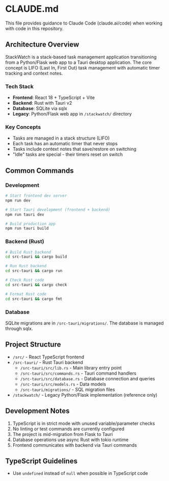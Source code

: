 # CLAUDE.md

This file provides guidance to Claude Code (claude.ai/code) when working with code in this repository.

## Architecture Overview

StackWatch is a stack-based task management application transitioning from a Python/Flask web app to a Tauri desktop application. The core concept is LIFO (Last In, First Out) task management with automatic timer tracking and context notes.

### Tech Stack
- **Frontend**: React 18 + TypeScript + Vite
- **Backend**: Rust with Tauri v2
- **Database**: SQLite via sqlx
- **Legacy**: Python/Flask web app in `/stackwatch/` directory

### Key Concepts
- Tasks are managed in a stack structure (LIFO)
- Each task has an automatic timer that never stops
- Tasks include context notes that save/restore on switching
- "Idle" tasks are special - their timers reset on switch

## Common Commands

### Development
```bash
# Start frontend dev server
npm run dev

# Start Tauri development (frontend + backend)
npm run tauri dev

# Build production app
npm run tauri build
```

### Backend (Rust)
```bash
# Build Rust backend
cd src-tauri && cargo build

# Run Rust backend
cd src-tauri && cargo run

# Check Rust code
cd src-tauri && cargo check

# Format Rust code
cd src-tauri && cargo fmt
```

### Database
SQLite migrations are in `/src-tauri/migrations/`. The database is managed through sqlx.

## Project Structure

- `/src/` - React TypeScript frontend
- `/src-tauri/` - Rust Tauri backend
  - `/src-tauri/src/lib.rs` - Main library entry point
  - `/src-tauri/src/commands.rs` - Tauri command handlers
  - `/src-tauri/src/database.rs` - Database connection and queries
  - `/src-tauri/src/models.rs` - Data models
  - `/src-tauri/migrations/` - SQL migration files
- `/stackwatch/` - Legacy Python/Flask implementation (reference only)

## Development Notes

1. TypeScript is in strict mode with unused variable/parameter checks
2. No linting or test commands are currently configured
3. The project is mid-migration from Flask to Tauri
4. Database operations use async Rust with tokio runtime
5. Frontend communicates with backend via Tauri commands

## TypeScript Guidelines
- Use `undefined` instead of `null` when possible in TypeScript code